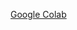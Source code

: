[Google Colab](https://colab.research.google.com/drive/18rbIzH-prk4F_8URChu2BrwSSBz-mJZw?usp=sharing)
